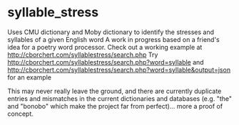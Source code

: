 # syllable_stress
Uses CMU dictionary and Moby dictionary to identify the stresses and syllables of a given English word
A work in progress based on a friend's idea for a poetry word processor.
Check out a working example at http://cborchert.com/syllablestress/search.php
Try http://cborchert.com/syllablestress/search.php?word=syllable and 
http://cborchert.com/syllablestress/search.php?word=syllable&output=json for an example

This may never really leave the ground, and there are currently duplicate entries and mismatches in the current dictionaries and databases (e.g. "the" and "bonobo" which make the project far from perfect)... more a proof of concept.
